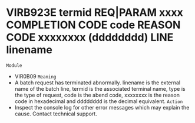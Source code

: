 # VIRB923E termid REQ|PARAM xxxx COMPLETION CODE code REASON CODE xxxxxxxx (dddddddd) LINE linename
`Module`
- VIR0B09
`Meaning`
- A batch request has terminated abnormally. linename is the external name of the batch line, termid is the associated terminal name, type is the type of request, code is the abend code, xxxxxxxx is the reason code in hexadecimal and dddddddd is the decimal equivalent.
`Action`
- Inspect the console log for other error messages which may explain the cause. Contact technical support.
